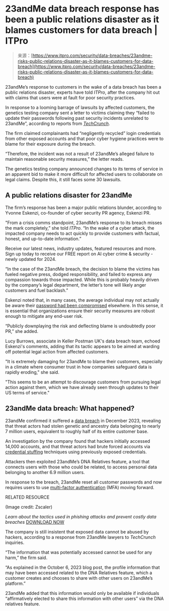 <!--yml
category: 未分类
date: 2024-05-27 14:29:41
-->

# 23andMe data breach response has been a public relations disaster as it blames customers for data breach | ITPro

> 来源：[https://www.itpro.com/security/data-breaches/23andme-risks-public-relations-disaster-as-it-blames-customers-for-data-breach](https://www.itpro.com/security/data-breaches/23andme-risks-public-relations-disaster-as-it-blames-customers-for-data-breach)

23andMe’s response to customers in the wake of a data breach has been a public relations disaster, experts have told *ITPro*, after the company hit out with claims that users were at fault for poor security practices. 

In response to a looming barrage of lawsuits by affected customers, the genetics testing company sent a letter to victims claiming they “failed to update their passwords following past security incidents unrelated to 23andMe”, according to reports from [*TechCrunch*](https://techcrunch.com/2024/01/03/23andme-tells-victims-its-their-fault-that-their-data-was-breached/).

The firm claimed complainants had “negligently recycled” login credentials from other exposed accounts and that poor cyber hygiene practices were to blame for their exposure during the breach.

“Therefore, the incident was not a result of 23andMe’s alleged failure to maintain reasonable security measures,” the letter reads.

The genetics testing company announced changes to its terms of service in an apparent bid to make it more difficult for affected users to collaborate on legal claims. Despite this, it still faces some 30 lawsuits.

## A public relations disaster for 23andMe

The firm’s response has been a major public relations blunder, according to Yvonne Eskenzi, co-founder of cyber security PR agency, Eskenzi PR.

"From a crisis comms standpoint, 23andMe’s response to its breach misses the mark completely,” she told *ITPro*. “In the wake of a cyber attack, the impacted company needs to act quickly to provide customers with factual, honest, and up-to-date information.”

Receive our latest news, industry updates, featured resources and more. Sign up today to receive our FREE report on AI cyber crime & security - newly updated for 2024.

“In the case of the 23andMe breach, the decision to blame the victims has fueled negative press, dodged responsibility, and failed to express any compassion towards those impacted. While this is probably heavily driven by the company’s legal department, the letter’s tone will likely anger customers and fuel backlash.”

Eskenzi noted that, in many cases, the average individual may not actually be aware their [password had been compromised](https://www.itpro.com/security/370309/surge-in-compromised-credentials-highlights-rampant-cyber-hygeine-failings) elsewhere. In this sense, it is essential that organizations ensure their security measures are robust enough to mitigate any end-user risk.

“Publicly downplaying the risk and deflecting blame is undoubtedly poor PR,” she added.

Lucy Burrows, associate in Keller Postman UK's data breach team, echoed Eskenzi's comments, adding that its tactic appears to be aimed at warding off potential legal action from affected customers. 

"It is extremely damaging for 23andMe to blame their customers, especially in a climate where consumer trust in how companies safeguard data is rapidly eroding," she said. 

"This seems to be an attempt to discourage customers from pursuing legal action against them, which we have already seen through updates to their US terms of service."

## 23andMe data breach: What happened?

23andMe confirmed it suffered a [data breach](https://www.itpro.com/security/data-breaches/358455/10-ways-to-protect-your-company-from-the-next-big-data-breach) in December 2023, revealing that threat actors had stolen genetic and ancestry data belonging to nearly 7 million users, equivalent to roughly half of its entire customer base. 

An investigation by the company found that hackers initially accessed 14,000 accounts, and that threat actors had brute forced accounts via [credential stuffing](https://www.itpro.com/security/theres-only-one-way-to-avoid-credential-stuffing-attacks) techniques using previously exposed credentials.

Attackers then exploited 23andMe’s DNA Relatives feature, a tool that connects users with those who could be related, to access personal data belonging to another 6.9 million users.

In response to the breach, 23andMe reset all customer passwords and now requires users to use [multi-factor authentication](https://www.itpro.com/security/cyber-security/369745/what-is-mfa-fatigue) (MFA) moving forward.

RELATED RESOURCE

(Image credit: Zscaler)

*Learn about the tactics used in phishing attacks and prevent costly data breaches* 
[DOWNLOAD NOW](https://www.itpro.com/security/phishing/threatlabz-2023-phishing-report)

The company is still insistent that exposed data cannot be abused by hackers, according to a response from 23andMe lawyers to *TechCrunch* inquiries.

“The information that was potentially accessed cannot be used for any harm,” the firm said.

“As explained in the October 6, 2023 blog post, the profile information that may have been accessed related to the DNA Relatives feature, which a customer creates and chooses to share with other users on 23andMe’s platform.”

23andMe added that this information would only be available if individuals “affirmatively elected to share this information with other users” via the DNA relatives feature.